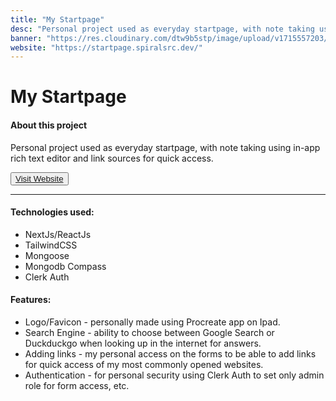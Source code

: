 ```yaml
---
title: "My Startpage"
desc: "Personal project used as everyday startpage, with note taking using in-app rich text editor and link sources."
banner: "https://res.cloudinary.com/dtw9b5stp/image/upload/v1715557203/portfolioassets/ojpdj2qv697fdczliuvs.png"
website: "https://startpage.spiralsrc.dev/"
---
```


# My Startpage

#### About this project

Personal project used as everyday startpage, with note taking using in-app rich text editor and link sources for quick access.

<button>[Visit Website](https://startpage.spiralsrc.dev/)</button>

<hr/>

#### Technologies used:

- NextJs/ReactJs
- TailwindCSS
- Mongoose
- Mongodb Compass
- Clerk Auth

#### Features:

- Logo/Favicon - personally made using Procreate app on Ipad.
- Search Engine - ability to choose between Google Search or Duckduckgo when looking up in the internet for answers.
- Adding links - my personal access on the forms to be able to add links for quick access of my most commonly opened websites.
- Authentication - for personal security using Clerk Auth to set only admin role for form access, etc.
